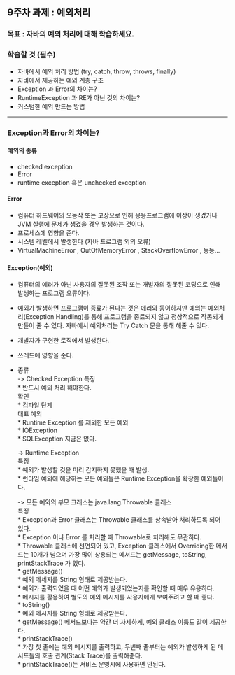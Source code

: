 ## 9주차 과제 : 예외처리   

### 목표 : 자바의 예외 처리에 대해 학습하세요.   

### 학습할 것 (필수)   
* 자바에서 예외 처리 방법 (try, catch, throw, throws, finally)   
* 자바에서 제공하는 예외 계층 구조   
* Exception 과 Error의 차이는?   
* RuntimeException 과 RE가 아닌 것의 차이는?   
* 커스텀한 예외 만드는 방법   

-------------------------

### Exception과 Error의 차이는?   

#### 예외의 종류   
* checked exception   
* Error   
* runtime exception 혹은 unchecked exception   

#### Error   
* 컴퓨터 하드웨어의 오동작 또는 고장으로 인해 응용프로그램에 이상이 생겼거나 JVM 실행에 문제가 생겼을 경우 발생하는 것이다.   
* 프로세스에 영향을 준다.   
* 시스템 레벨에서 발생한다 (자바 프로그램 외의 오류)   
* VirtualMachineError , OutOfMemoryError , StackOverflowError , 등등...   

#### Exception(예외)   
* 컴퓨터의 에러가 아닌 사용자의 잘못된 조작 또는 개발자의 잘못된 코딩으로 인해 발생하는 프로그램 오류이다.   
* 예외가 발생하면 프로그램이 종료가 된다는 것은 에러와 동이하지만 예외는 예외처리(Exception Handling)를 통해 프로그램을 
종료되지 않고 정상적으로 작동되게 만들어 줄 수 있다. 자바에서 예외처리는 Try Catch 문을 통해 해줄 수 있다.   
* 개발자가 구현한 로직에서 발생한다.   
* 쓰레드에 영향을 준다.   
* 종류    
    -> Checked Exception 
        특징    
        * 반드시 예외 처리 해야한다.   
        확인   
        * 컴파일 단계   
        대표 예외   
        * Runtime Exception 를 제외한 모든 예외   
        * IOException   
        * SQLException 지금은 없다.  

    -> Runtime Exception   
        특징   
        * 예외가 발생할 것을 미리 감지하지 못했을 때 발생.   
        * 런타임 예외에 해당하는 모든 예외들은 Runtime Exception을 확장한 예외들이다.   
        
    -> 모든 예외의 부모 크래스는 java.lang.Throwable 클래스   
        특징   
        * Exception과 Error 클래스는 Throwable 클래스를 상속받아 처리하도록 되어 있다.   
        * Exception 이나 Error 를 처리할 때 Throwable로 처리해도 무관하다.   
        * Throwable 클래스에 선언되어 있고, Exception 클래스에서 Overriding한 메서드는 10개가 넘으며 가장 많이 상용되는 메서드는 getMessage, toString, printStackTrace 가 있다.   
            * getMessage()    
                * 예외 메세지를 String 형태로 제공받는다.   
                * 예외가 출력되었을 때 어떤 예외가 발생되었는지를 확인할 때 매우 유용하다.   
                * 메시지를 활용하여 별도의 예외 메시지를 사용자에게 보여주려고 할 때 좋다.   
            * toString()   
                * 예외 메시지를 String 형태로 제공받는다.   
                * getMessage() 메서드보다는 약간 더 자세하게, 예외 클래스 이름도 같이 제공한다.   
            * printStackTrace()   
                * 가장 첫 줄에는 예외 메시지를 출력하고, 두번째 줄부터는 예외가 발생하게 된 메서드들의 호출 관계(Stack Trace)를 출력해준다.   
                * printStackTrace()는 서비스 운영시에 사용하면 안된다.   
